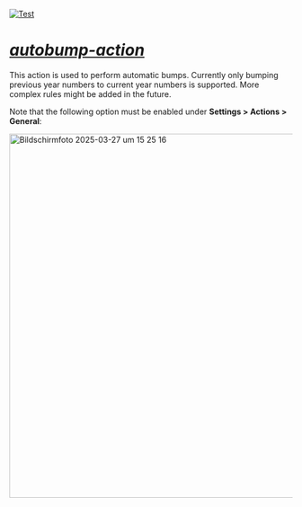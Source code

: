[![Test](https://github.com/kostrykin/autobump-action/actions/workflows/test.yml/badge.svg)](https://github.com/kostrykin/autobump-action/actions/workflows/test.yml)

# *[autobump-action](https://github.com/kostrykin/autobump-action)*

This action is used to perform automatic bumps. Currently only bumping previous year numbers to current year numbers is supported. More complex rules might be added in the future.

Note that the following option must be enabled under **Settings > Actions > General**:

<img width="648" alt="Bildschirmfoto 2025-03-27 um 15 25 16" src="https://github.com/user-attachments/assets/27836d2c-e0b7-428c-bcfa-007781190634" />
